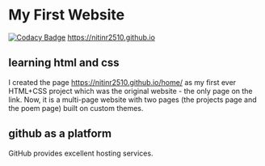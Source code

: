 # My First Website 

[![Codacy Badge](https://api.codacy.com/project/badge/Grade/f495326c22364d74850792f62b2f8594)](https://app.codacy.com/manual/NitinR2510/nitinr2510.github.io?utm_source=github.com&utm_medium=referral&utm_content=NitinR2510/nitinr2510.github.io&utm_campaign=Badge_Grade_Dashboard)
<https://nitinr2510.github.io>
## learning html and css
I created the page <https://nitinr2510.github.io/home/>  as my first ever HTML+CSS project which was the original website - the only page on the link. Now, it is a multi-page website with two pages (the projects page and the poem page) built on custom themes.

## github as a platform
GitHub provides excellent hosting services. 


 
 
